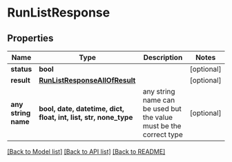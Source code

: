 # RunListResponse


## Properties
Name | Type | Description | Notes
------------ | ------------- | ------------- | -------------
**status** | **bool** |  | [optional] 
**result** | [**RunListResponseAllOfResult**](RunListResponseAllOfResult.md) |  | [optional] 
**any string name** | **bool, date, datetime, dict, float, int, list, str, none_type** | any string name can be used but the value must be the correct type | [optional]

[[Back to Model list]](../README.md#documentation-for-models) [[Back to API list]](../README.md#documentation-for-api-endpoints) [[Back to README]](../README.md)


